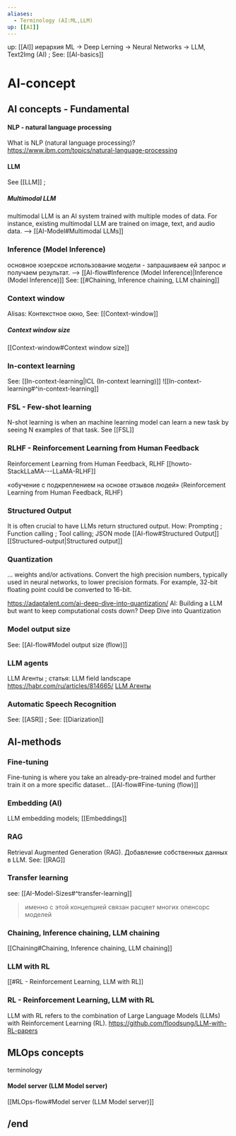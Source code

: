 ```yaml
---
aliases:
  - Terminology (AI:ML,LLM)
up: [[AI]]
---
```

up: [[AI]]
иерархия
ML -> Deep Lerning -> Neural Networks -> LLM, Text2Img  (AI) ; See: [[AI-basics]]

# AI-concept
## AI concepts - Fundamental

#### NLP - natural language processing 
What is NLP (natural language processing)?
https://www.ibm.com/topics/natural-language-processing

#### LLM
See [[LLM]] ; 
##### Multimodal LLM
multimodal LLM is an AI system trained with multiple modes of data. For instance, existing multimodal LLM are trained on image, text, and audio data. --> [[AI-Model#Multimodal LLMs]]

### Inference (Model Inference)
основное юзерское использование модели - запрашиваем ей запрос и получаем результат. --> [[AI-flow#Inference (Model Inference)|Inference (Model Inference)]]
See: [[#Chaining, Inference chaining, LLM chaining]]

### Context window
Alisas: Контекстное окно, 
See: [[Context-window]]
##### Context window size 
[[Context-window#Context window size]]

### In-context learning
See: [[In-context-learning|ICL (In-context learning)]]
![[In-context-learning#^in-context-learning]]
### FSL - Few-shot learning
N-shot learning is when an machine learning model can learn a new task by seeing N examples of that task.
See [[FSL]]


### RLHF - Reinforcement Learning from Human Feedback
Reinforcement Learning from Human Feedback, RLHF
[[howto-StackLLaMA---LLaMA-RLHF]]

«обучение с подкреплением на основе отзывов людей» (Reinforcement Learning from Human Feedback, RLHF)


### Structured Output
It is often crucial to have LLMs return structured output. 
How: Prompting ; Function calling ; Tool calling; JSON mode
[[AI-flow#Structured Output]] [[Structured-output|Structured output]]


### Quantization
... weights and/or activations. Convert the high precision numbers, typically used in neural networks, to lower precision formats. For example, 32-bit floating point could be converted to 16-bit.

https://adaptalent.com/ai-deep-dive-into-quantization/
AI: Building a LLM but want to keep computational costs down? Deep Dive into Quantization

### Model output size
See: [[AI-flow#Model output size (flow)]]

### LLM agents
LLM Агенты ; статья: LLM field landscape  https://habr.com/ru/articles/814665/
[LLM Агенты](https://habr.com/ru/articles/814665/#:~:text=%D1%8F%20%D0%BF%D0%BE%D1%81%D1%82%D0%B0%D1%80%D0%B0%D1%8E%D1%81%D1%8C%20%D0%B7%D0%B0%D1%85%D0%B2%D0%B0%D1%82%D0%B8%D1%82%D1%8C.-,LLM%20%D0%90%D0%B3%D0%B5%D0%BD%D1%82%D1%8B,-%D0%9C%D0%BE%D1%91%20%D0%B2%D0%BE%D0%BB%D1%8C%D0%BD%D0%BE%D0%B5%20%D0%BE%D0%BF%D1%80%D0%B5%D0%B4%D0%B5%D0%BB%D0%B5%D0%BD%D0%B8%D0%B5)

### Automatic Speech Recognition
See: [[ASR]]  ; See: [[Diarization]]

## AI-methods

### Fine-tuning
Fine-tuning is where you take an already-pre-trained model and further train it on a more specific dataset...  [[AI-flow#Fine-tuning (flow)]]


### Embedding (AI)
LLM embedding models;  [[Embeddings]]

### RAG 
Retrieval Augmented Generation (RAG). Добавление собственных данных в LLM. See: [[RAG]]

### Transfer learning
see: [[AI-Model-Sizes#^transfer-learning]]
> именно с этой концепцией связан расцвет многих опенсорс моделей


### Chaining, Inference chaining, LLM chaining
[[Chaining#Chaining, Inference chaining, LLM chaining]]

### LLM with RL
[[#RL - Reinforcement Learning, LLM with RL]]
### RL - Reinforcement Learning, LLM with RL
LLM with RL refers to the combination of Large Language Models (LLMs) with Reinforcement Learning (RL). 
https://github.com/floodsung/LLM-with-RL-papers

## MLOps concepts
terminology
#### Model server (LLM Model server)
[[MLOps-flow#Model server (LLM Model server)]]


## /end